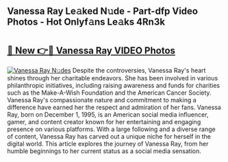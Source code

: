 ## Vanessa Ray Le𝚊ked N𝚞de - Part-dfp Video Photos - Hot Onlyf𝚊ns Le𝚊ks 4Rn3k

# <h2><a href="http://ab62590.deff.icu/?id=Vanessa+Ray">🔗 New 👉🔴 Vanessa Ray VIDEO Photos</a></h2>

[![Vanessa Ray N𝚞des](https://i.imgur.com/rIISA9y.gif)](http://ab62590.deff.icu/?id=Vanessa+Ray)
Despite the controversies, Vanessa Ray's heart shines through her charitable endeavors. She has been involved in various philanthropic initiatives, including raising awareness and funds for charities such as the Make-A-Wish Foundation and the American Cancer Society. Vanessa Ray's compassionate nature and commitment to making a difference have earned her the respect and admiration of her fans. Vanessa Ray, born on December 1, 1995, is an American social media influencer, gamer, and content creator known for her entertaining and engaging presence on various platforms. With a large following and a diverse range of content, Vanessa Ray has carved out a unique niche for herself in the digital world. This article explores the journey of Vanessa Ray, from her humble beginnings to her current status as a social media sensation.
